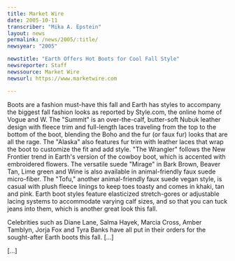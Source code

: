 ```yaml
---
title: Market Wire
date: 2005-10-11
transcriber: "Mika A. Epstein"
layout: news
permalink: /news/2005/:title/
newsyear: "2005"

newstitle: "Earth Offers Hot Boots for Cool Fall Style"
newsreporter: Staff
newssource: Market Wire
newsurl: https://www.marketwire.com

---
```

Boots are a fashion must-have this fall and Earth has styles to accompany the biggest fall fashion looks as reported by Style.com, the online home of Vogue and W. The "Summit" is an over-the-calf, butter-soft Nubuk leather design with fleece trim and full-length laces traveling from the top to the bottom of the boot, blending the Boho and the fur (or faux fur) looks that are all the rage. The "Alaska" also features fur trim with leather laces that wrap the boot to customize the fit and add style. "The Wrangler" follows the New Frontier trend in Earth's version of the cowboy boot, which is accented with embroidered flowers. The versatile suede "Mirage" in Bark Brown, Beaver Tan, Lime green and Wine is also available in animal-friendly faux suede micro-fiber. The "Tofu," another animal-friendly faux suede vegan style, is casual with plush fleece linings to keep toes toasty and comes in khaki, tan and pink. Earth boot styles feature elasticized stretch-gores or adjustable lacing systems to accommodate varying calf sizes, and so that you can tuck jeans into them, which is another great look this fall.

Celebrities such as Diane Lane, Salma Hayek, Marcia Cross, Amber Tamblyn, Jorja Fox and Tyra Banks have all put in their orders for the sought-after Earth boots this fall. [...]

[...]
